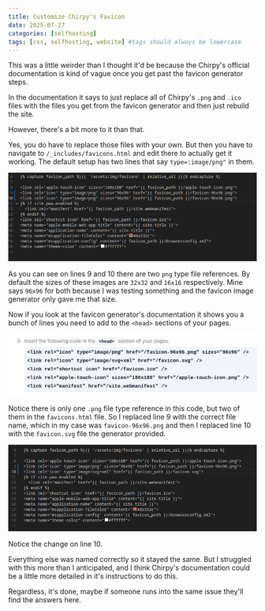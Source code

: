 ```yaml
--- 
title: Customize Chirpy's Favicon
date: 2025-07-27
categories: [selfhosting]
tags: [css, selfhosting, website] #tags should always be lowercase
---
```


This was a little weirder than I thought it'd be because the Chirpy's official documentation is kind of vague once you get past the favicon generator steps.

In the documentation it says to just replace all of Chirpy's ``.png`` and ``.ico`` files with the files you get from the favicon generator and then just rebuild the site. 

However, there's a bit more to it than that.

Yes, you do have to replace those files with your own. But then you have to navigate to ``/_includes/favicons.html`` and edit there to actually get it working. The default setup has two lines that say ``type=:image/png"`` in them.

![faviconshtml](/assets/img/faviconshtml.png)

As you can see on lines 9 and 10 there are two ``png`` type file references. By default the sizes of these images are ``32x32`` and ``16x16`` respectively. Mine says ``96x96`` for both because I was testing something and the favicon image generator only gave me that size. 

Now if you look at the favicon generator's documentation it shows you a bunch of lines you need to add to the ``<head>`` sections of your pages. 

![favgenerator](/assets/img/favgenerator.png)

Notice there is only one ``.png`` file type reference in this code, but two of them in the ``favicons.html`` file. So I replaced line 9 with the correct file name, which in my case was ``favicon-96x96.png`` and then I replaced line 10 with the ``favicon.svg`` file the generator provided. 

![endresult](/assets/img/endresult.png)

Notice the change on line 10.

Everything else was named correctly so it stayed the same. But I struggled with this more than I anticipated, and I think Chirpy's documentation could be a little more detailed in it's instructions to do this.

Regardless, it's done, maybe if someone runs into the same issue they'll find the answers here.